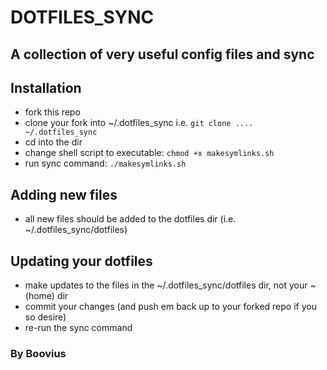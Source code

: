 DOTFILES_SYNC
=============

A collection of very useful config files and sync
-------------------------------------------------

## Installation
 - fork this repo
 - clone your fork into ~/.dotfiles_sync i.e. `git clone .... ~/.dotfiles_sync`
 - cd into the dir
 - change shell script to executable: `chmod +x makesymlinks.sh`
 - run sync command: `./makesymlinks.sh`

## Adding new files
 - all new files should be added to the dotfiles dir (i.e. ~/.dotfiles_sync/dotfiles)

## Updating your dotfiles
 - make updates to the files in the ~/.dotfiles_sync/dotfiles dir, not your ~ (home) dir
 - commit your changes (and push em back up to your forked repo if you so desire)
 - re-run the sync command

### By Boovius

